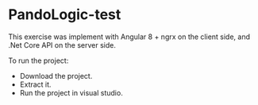 # PandoLogic-test

This exercise was implement with Angular 8 + ngrx on the client side, 
and .Net Core API on the server side.

To run the project:
* Download the project.
* Extract it.
* Run the project in visual studio.
